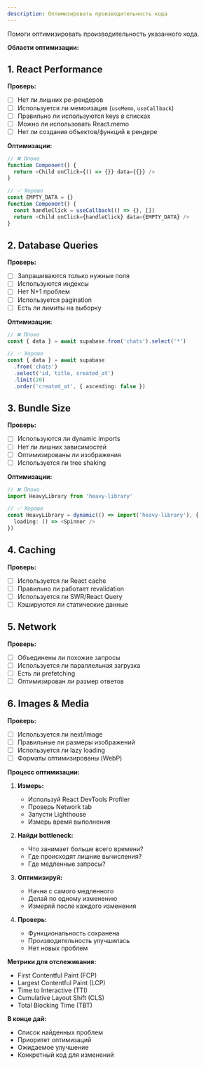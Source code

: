 ```yaml
---
description: Оптимизировать производительность кода
---
```


Помоги оптимизировать производительность указанного кода.

**Области оптимизации:**

## 1. React Performance

**Проверь:**
- [ ] Нет ли лишних ре-рендеров
- [ ] Используется ли мемоизация (`useMemo`, `useCallback`)
- [ ] Правильно ли используются keys в списках
- [ ] Можно ли использовать React.memo
- [ ] Нет ли создания объектов/функций в рендере

**Оптимизации:**
```typescript
// ❌ Плохо
function Component() {
  return <Child onClick={() => {}} data={{}} />
}

// ✅ Хорошо
const EMPTY_DATA = {}
function Component() {
  const handleClick = useCallback(() => {}, [])
  return <Child onClick={handleClick} data={EMPTY_DATA} />
}
```

## 2. Database Queries

**Проверь:**
- [ ] Запрашиваются только нужные поля
- [ ] Используются индексы
- [ ] Нет N+1 проблем
- [ ] Используется pagination
- [ ] Есть ли лимиты на выборку

**Оптимизации:**
```typescript
// ❌ Плохо
const { data } = await supabase.from('chats').select('*')

// ✅ Хорошо
const { data } = await supabase
  .from('chats')
  .select('id, title, created_at')
  .limit(20)
  .order('created_at', { ascending: false })
```

## 3. Bundle Size

**Проверь:**
- [ ] Используются ли dynamic imports
- [ ] Нет ли лишних зависимостей
- [ ] Оптимизированы ли изображения
- [ ] Используется ли tree shaking

**Оптимизации:**
```typescript
// ❌ Плохо
import HeavyLibrary from 'heavy-library'

// ✅ Хорошо
const HeavyLibrary = dynamic(() => import('heavy-library'), {
  loading: () => <Spinner />
})
```

## 4. Caching

**Проверь:**
- [ ] Используется ли React cache
- [ ] Правильно ли работает revalidation
- [ ] Используется ли SWR/React Query
- [ ] Кэшируются ли статические данные

## 5. Network

**Проверь:**
- [ ] Объединены ли похожие запросы
- [ ] Используется ли параллельная загрузка
- [ ] Есть ли prefetching
- [ ] Оптимизирован ли размер ответов

## 6. Images & Media

**Проверь:**
- [ ] Используется ли next/image
- [ ] Правильные ли размеры изображений
- [ ] Используется ли lazy loading
- [ ] Форматы оптимизированы (WebP)

**Процесс оптимизации:**

1. **Измерь:**
   - Используй React DevTools Profiler
   - Проверь Network tab
   - Запусти Lighthouse
   - Измерь время выполнения

2. **Найди bottleneck:**
   - Что занимает больше всего времени?
   - Где происходят лишние вычисления?
   - Где медленные запросы?

3. **Оптимизируй:**
   - Начни с самого медленного
   - Делай по одному изменению
   - Измеряй после каждого изменения

4. **Проверь:**
   - Функциональность сохранена
   - Производительность улучшилась
   - Нет новых проблем

**Метрики для отслеживания:**
- First Contentful Paint (FCP)
- Largest Contentful Paint (LCP)
- Time to Interactive (TTI)
- Cumulative Layout Shift (CLS)
- Total Blocking Time (TBT)

**В конце дай:**
- Список найденных проблем
- Приоритет оптимизаций
- Ожидаемое улучшение
- Конкретный код для изменений
